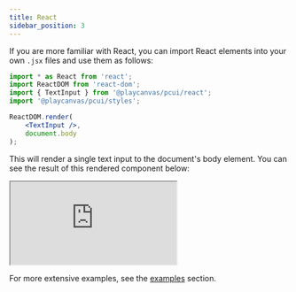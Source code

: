 ```yaml
---
title: React
sidebar_position: 3
---
```


If you are more familiar with React, you can import React elements into your own `.jsx` files and use them as follows:

```jsx
import * as React from 'react';
import ReactDOM from 'react-dom';
import { TextInput } from '@playcanvas/pcui/react';
import '@playcanvas/pcui/styles';

ReactDOM.render(
    <TextInput />,
    document.body
);
```

This will render a single text input to the document's body element. You can see the result of this rendered component below:

<div className='iframe-container'>
    <iframe src="https://playcanvas.github.io/pcui/storybook/iframe?id=components-textinput--main&viewMode=story"></iframe>
</div>

For more extensive examples, see the [examples](../examples) section.
